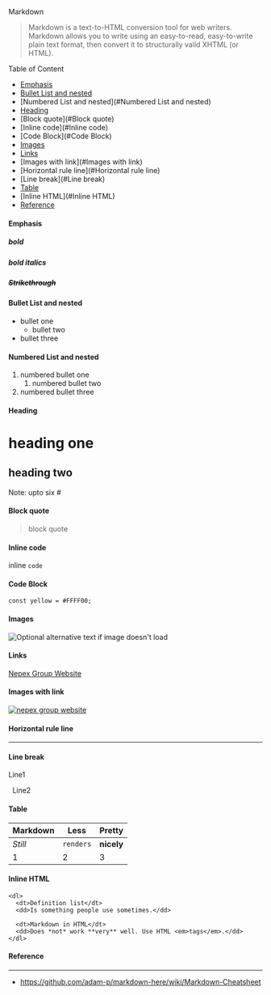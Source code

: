 Markdown
> Markdown is a text-to-HTML conversion tool for web writers. Markdown allows you to write using an easy-to-read, easy-to-write plain text format, then convert it to structurally valid XHTML (or HTML).

Table of Content
* [Emphasis](#Emphasis)
* [Bullet List and nested](#Bullet-List-and-nested)
* [Numbered List and nested](#Numbered List and nested)
* [Heading](#Heading)
* [Block quote](#Block quote)
* [Inline code](#Inline code)
* [Code Block](#Code Block)
* [Images](#Images)
* [Links](#Links)
* [Images with link](#Images with link)
* [Horizontal rule line](#Horizontal rule line)
* [Line break](#Line break)
* [Table](#Table)
* [Inline HTML](#Inline HTML)
* [Reference](#Reference)

#### Emphasis
##### **bold**
##### ***bold italics***
##### ~~Strikethrough~~

#### Bullet List and nested
* bullet one
    * bullet two
* bullet three

#### Numbered List and nested
1. numbered bullet one
    1. numbered bullet two
2. numbered bullet three

#### Heading
# heading one
## heading two
Note: upto six #

#### Block quote
> block quote

#### Inline code
inline `code`

#### Code Block
```
const yellow = #FFFF00;
```

#### Images
![Optional alternative text if image doesn't load](http://www.nepexgroup.com/logo.png)

#### Links
[Nepex Group Website](http://www.nepexgroup.com)

#### Images with link
[![nepex group website](http://www.nepexgroup.com/logo.png)](http://www.nepexgroup.com)

#### Horizontal rule line

---

#### Line break	

Line1

&nbsp;
Line2

#### Table
Markdown | Less | Pretty
--- | --- | ---
*Still* | `renders` | **nicely**
1 | 2 | 3
#### Inline HTML
```
<dl>
  <dt>Definition list</dt>
  <dd>Is something people use sometimes.</dd>

  <dt>Markdown in HTML</dt>
  <dd>Does *not* work **very** well. Use HTML <em>tags</em>.</dd>
</dl>

```

#### Reference

---

* https://github.com/adam-p/markdown-here/wiki/Markdown-Cheatsheet
